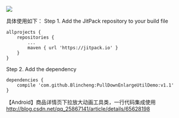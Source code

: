 [![](https://jitpack.io/v/Blincheng/PullDownEnlargeUtilDemo.svg)](https://jitpack.io/#Blincheng/PullDownEnlargeUtilDemo)

具体使用如下：
Step 1. Add the JitPack repository to your build file


	allprojects {
		repositories {
			...
			maven { url 'https://jitpack.io' }
		}
	}
  
Step 2. Add the dependency


  	dependencies {
		compile 'com.github.Blincheng:PullDownEnlargeUtilDemo:v1.1'
	}

【Android】商品详情页下拉放大动画工具类，一行代码集成使用
http://blog.csdn.net/qq_25867141/article/details/65628198


